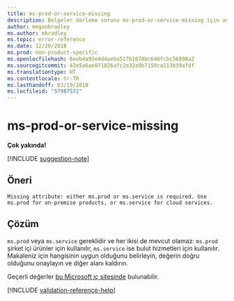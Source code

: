 ```yaml
---
title: ms-prod-or-service-missing
description: Belgeler derleme sorunu ms-prod-or-service-missing için açıklama ve çözüm
author: meganbradley
ms.author: mbradley
ms.topic: error-reference
ms.date: 12/20/2018
ms.prod: non-product-specific
ms.openlocfilehash: 6eeb4a95e4d4aeba527b1078bc646fcbc56898a2
ms.sourcegitcommit: 42e5a6ae071826afc2a32a9b7150ca113b39afdf
ms.translationtype: HT
ms.contentlocale: tr-TR
ms.lasthandoff: 03/19/2019
ms.locfileid: "57987572"
---
```

# <a name="ms-prod-or-service-missing"></a>ms-prod-or-service-missing

**Çok yakında!**

[!INCLUDE [suggestion-note](includes/suggestion-note.md)]

## <a name="suggestion"></a>Öneri

`Missing attribute: either ms.prod or ms.service is required. Use ms.prod for on-premise products, or ms.service for cloud services.`

## <a name="resolution"></a>Çözüm

`ms.prod` veya `ms.service` gereklidir ve her ikisi de mevcut olamaz: `ms.prod` şirket içi ürünler için kullanılır, `ms.service` ise bulut hizmetleri için kullanılır. Makaleniz için hangisinin uygun olduğunu belirleyin, değerin doğru olduğunu onaylayın ve diğer alanı kaldırın.

Geçerli değerler [bu Microsoft iç sitesinde](https://docsmetadatatool.azurewebsites.net/allowlists) bulunabilir.

<!--make sure to add this file to your includes folder and verify the path-->
[!INCLUDE [validation-reference-help](includes/validation-reference-help.md)]